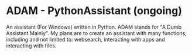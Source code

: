 # ADAM - PythonAssistant (ongoing)
An assistant (For Windows) written in Python. ADAM stands for "A Dumb Assistant Mainly". My plans are to create an assistant with many functions, including and not limited to: websearch, interacting with apps and interacting with files.

